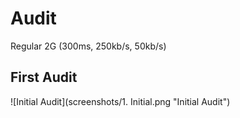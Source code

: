 # Audit
Regular 2G (300ms, 250kb/s, 50kb/s)

## First Audit
![Initial Audit](screenshots/1. Initial.png "Initial Audit")
